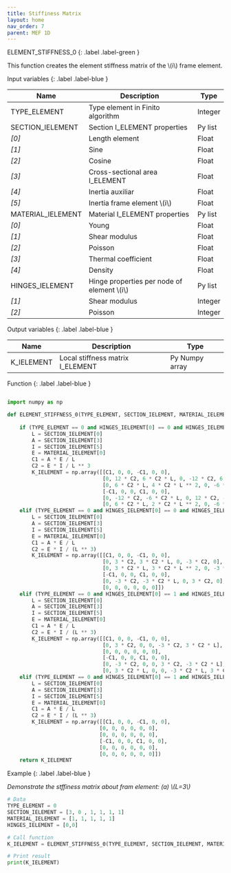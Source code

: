 ```yaml
---
title: Stiffiness Matrix
layout: home
nav_order: 7
parent: MEF 1D
---
```


<!--Don't delete this script-->
<script src = "https://polyfill.io/v3/polyfill.min.js?features=es6"></script>
<script id = "MathJax-script" async src="https://cdn.jsdelivr.net/npm/mathjax@3/es5/tex-mml-chtml.js"></script>
<!--Don't delete this script-->

ELEMENT_STIFFNESS_0
{: .label .label-green }

<p align = "justify">
This function creates the element stiffness matrix of the \(i\) frame element.
</p>

Input variables
{: .label .label-blue }

<table style = "width:100%">
    <thead>
      <tr>
        <th>Name</th>
        <th>Description</th>
        <th>Type</th>
      </tr>
    </thead>
    <tr>
        <td>TYPE_ELEMENT</td>
        <td>Type element in Finito algorithm</td>
        <td>Integer</td>
    </tr>
    <tr>
        <td>SECTION_IELEMENT</td>
        <td>Section I_ELEMENT properties</td>
        <td>Py list</td>
    </tr>  
    <tr>
        <td><i>[0]</i></td>
        <td>Length element</td>
        <td>Float</td>
    </tr>  
    <tr>
        <td><i>[1]</i></td>
        <td>Sine</td>
        <td>Float</td>
    </tr>
    <tr>
        <td><i>[2]</i></td>
        <td>Cosine</td>
        <td>Float</td>
    </tr>  
    <tr>
        <td><i>[3]</i></td>
        <td>Cross-sectional area I_ELEMENT </td>
        <td>Float</td>
    </tr>
    <tr>
        <td><i>[4]</i></td>
        <td>Inertia auxiliar</td>
        <td>Float</td>
    </tr>
    <tr>
        <td><i>[5]</i></td>
        <td>Inertia frame element \(i\) </td>
        <td>Float</td>
    </tr>        
    <tr>
        <td>MATERIAL_IELEMENT</td>
        <td>Material I_ELEMENT properties</td>
        <td>Py list</td>
    </tr>  
    <tr>
        <td><i>[0]</i></td>
        <td>Young</td>
        <td>Float</td>
    </tr>  
    <tr>
        <td><i>[1]</i></td>
        <td>Shear modulus</td>
        <td>Float</td>
    </tr>
    <tr>
        <td><i>[2]</i></td>
        <td>Poisson</td>
        <td>Float</td>
    </tr>  
    <tr>
        <td><i>[3]</i></td>
        <td>Thermal coefficient</td>
        <td>Float</td>
    </tr>
    <tr>
        <td><i>[4]</i></td>
        <td>Density</td>
        <td>Float</td>
    </tr>
    <tr>
        <td>HINGES_IELEMENT</td>
        <td>Hinge properties per node of element \(i\)</td>
        <td>Py list</td>
    </tr>  
    <tr>
        <td><i>[1]</i></td>
        <td>Shear modulus</td>
        <td>Integer</td>
    </tr>
    <tr>
        <td><i>[2]</i></td>
        <td>Poisson</td>
        <td>Integer</td>
    </tr>
</table>

Output variables
{: .label .label-blue }
<table style = "width:100%">
    <thead>
      <tr>
        <th>Name</th>
        <th>Description</th>
        <th>Type</th>
      </tr>
    </thead>
    <tr>
        <td>K_IELEMENT</td>
        <td>Local stiffness matrix I_ELEMENT</td>
        <td>Py Numpy array</td>
    </tr>
</table>

Function
{: .label .label-blue }

``` python

import numpy as np

def ELEMENT_STIFFNESS_0(TYPE_ELEMENT, SECTION_IELEMENT, MATERIAL_IELEMENT, HINGES_IELEMENT):
  
    if (TYPE_ELEMENT == 0 and HINGES_IELEMENT[0] == 0 and HINGES_IELEMENT[1] == 0):
        L = SECTION_IELEMENT[0]
        A = SECTION_IELEMENT[3]
        I = SECTION_IELEMENT[5]
        E = MATERIAL_IELEMENT[0]
        C1 = A * E / L
        C2 = E * I / L ** 3
        K_IELEMENT = np.array([[C1, 0, 0, -C1, 0, 0],
                               [0, 12 * C2, 6 * C2 * L, 0, -12 * C2, 6 * C2 * L],
                               [0, 6 * C2 * L, 4 * C2 * L ** 2, 0, -6 * C2 * L, 2 * C2 * L ** 2],
                               [-C1, 0, 0, C1, 0, 0],
                               [0, -12 * C2, -6 * C2 * L, 0, 12 * C2, -6 * C2 * L],
                               [0, 6 * C2 * L, 2 * C2 * L ** 2, 0, -6 * C2 * L, 4 * C2 * L **2]])
    elif (TYPE_ELEMENT == 0 and HINGES_IELEMENT[0] == 0 and HINGES_IELEMENT[1] == 1):
        L = SECTION_IELEMENT[0]
        A = SECTION_IELEMENT[3]
        I = SECTION_IELEMENT[5]
        E = MATERIAL_IELEMENT[0]
        C1 = A * E / L
        C2 = E * I / (L ** 3)
        K_IELEMENT = np.array([[C1, 0, 0, -C1, 0, 0],
                               [0, 3 * C2, 3 * C2 * L, 0, -3 * C2, 0],
                               [0, 3 * C2 * L, 3 * C2 * L ** 2, 0, -3 * C2 * L, 0],
                               [-C1, 0, 0, C1, 0, 0],
                               [0, -3 * C2, -3 * C2 * L, 0, 3 * C2, 0],
                               [0, 0, 0, 0, 0, 0]])    
    elif (TYPE_ELEMENT == 0 and HINGES_IELEMENT[0] == 1 and HINGES_IELEMENT[1] == 0):
        L = SECTION_IELEMENT[0]
        A = SECTION_IELEMENT[3]
        I = SECTION_IELEMENT[5]
        E = MATERIAL_IELEMENT[0]
        C1 = A * E / L
        C2 = E * I / (L ** 3)
        K_IELEMENT = np.array([[C1, 0, 0, -C1, 0, 0],
                               [0, 3 * C2, 0, 0, -3 * C2, 3 * C2 * L],
                               [0, 0, 0, 0, 0, 0],
                               [-C1, 0, 0, C1, 0, 0],
                               [0, -3 * C2, 0, 0, 3 * C2, -3 * C2 * L],
                               [0, 3 * C2 * L, 0, 0, -3 * C2 * L, 3 * C2 * L **2]])     
    elif (TYPE_ELEMENT == 0 and HINGES_IELEMENT[0] == 1 and HINGES_IELEMENT[1] == 1):
        L = SECTION_IELEMENT[0]
        A = SECTION_IELEMENT[3]
        I = SECTION_IELEMENT[5]
        E = MATERIAL_IELEMENT[0]
        C1 = A * E / L
        C2 = E * I / (L ** 3)
        K_IELEMENT = np.array([[C1, 0, 0, -C1, 0, 0],
                              [0, 0, 0, 0, 0, 0],
                              [0, 0, 0, 0, 0, 0],
                              [-C1, 0, 0, C1, 0, 0],
                              [0, 0, 0, 0, 0, 0],
                              [0, 0, 0, 0, 0, 0]])
    return K_IELEMENT

```

Example
{: .label .label-blue }

<p align = "justify"><i>Demonstrate the stffiness matrix about fram element: (a) \(L=3\)</i></p>

```python
# Data
TYPE_ELEMENT = 0
SECTION_IELEMENT = [3, 0 , 1, 1, 1, 1]
MATERIAL_IELEMENT = [1, 1, 1, 1, 1]
HINGES_IELEMENT = [0,0]

# Call function
K_IELEMENT = ELEMENT_STIFFNESS_0(TYPE_ELEMENT, SECTION_IELEMENT, MATERIAL_IELEMENT, HINGES_IELEMENT)

# Print result
print(K_IELEMENT)
```

```shell


```